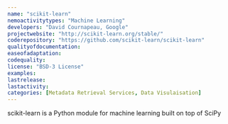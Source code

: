 ```yaml
---
name: "scikit-learn"
nemoactivitytypes: "Machine Learning"
developers: "David Cournapeau, Google"
projectwebsite: "http://scikit-learn.org/stable/"
coderepository: "https://github.com/scikit-learn/scikit-learn"
qualityofdocumentation: 
easeofadaptation: 
codequality: 
license: "BSD-3 License"
examples: 
lastrelease: 
lastactivity: 
categories: [Metadata Retrieval Services, Data Visulaisation]
---
```

scikit-learn is a Python module for machine learning built on top of SciPy
